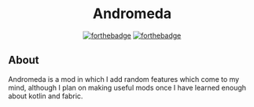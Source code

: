 <div align="center">

# Andromeda
[![forthebadge](https://forthebadge.com/images/badges/powered-by-electricity.svg)](https://forthebadge.com)
[![forthebadge](https://forthebadge.com/images/badges/gluten-free.svg)](https://forthebadge.com)

</div>

## About
Andromeda is a mod in which I add random features which come to my mind, although I plan on making useful mods once I have learned enough about kotlin and fabric.
